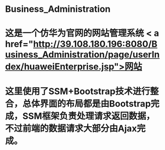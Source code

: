 # Business_Administration

# 这是一个仿华为官网的网站管理系统 < a href="http://39.108.180.196:8080/Business_Administration/page/userIndex/huaweiEnterprise.jsp">网站
# </a>
# 这里使用了SSM+Bootstrap技术进行整合，总体界面的布局都是由Bootstrap完成，SSM框架负责处理请求返回数据，不过前端的数据请求大部分由Ajax完成。
